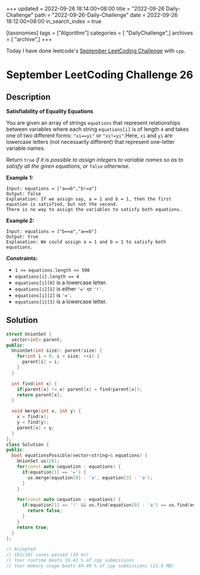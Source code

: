+++
updated = 2022-09-26 18:14:00+08:00
title = "2022-09-26 Daily-Challenge"
path = "2022-09-26-Daily-Challenge"
date = 2022-09-26 18:12:00+08:00
in_search_index = true

[taxonomies]
tags = ["Algorithm"]
categories = [ "DailyChallenge",]
archives = [ "archive",]
+++

Today I have done leetcode's [September LeetCoding Challenge](https://leetcode.com/problems/satisfiability-of-equality-equations/) with `cpp`.

<!-- more -->

# September LeetCoding Challenge 26

## Description

**Satisfiability of Equality Equations**

You are given an array of strings `equations` that represent relationships between variables where each string `equations[i]` is of length `4` and takes one of two different forms: `"xi==yi"` or `"xi!=yi"`.Here, `xi` and `yi` are lowercase letters (not necessarily different) that represent one-letter variable names.

Return `true` *if it is possible to assign integers to variable names so as to satisfy all the given equations, or* `false` *otherwise*.

 

**Example 1:**

```
Input: equations = ["a==b","b!=a"]
Output: false
Explanation: If we assign say, a = 1 and b = 1, then the first equation is satisfied, but not the second.
There is no way to assign the variables to satisfy both equations.
```

**Example 2:**

```
Input: equations = ["b==a","a==b"]
Output: true
Explanation: We could assign a = 1 and b = 1 to satisfy both equations.
```

 

**Constraints:**

- `1 <= equations.length <= 500`
- `equations[i].length == 4`
- `equations[i][0]` is a lowercase letter.
- `equations[i][1]` is either `'='` or `'!'`.
- `equations[i][2]` is `'='`.
- `equations[i][3]` is a lowercase letter.

## Solution

``` cpp
struct UnionSet {
  vector<int> parent;
public:
  UnionSet(int size): parent(size) {
    for(int i = 0; i < size; ++i) {
      parent[i] = i;
    }
  }

  int find(int x) {
    if(parent[x] != x) parent[x] = find(parent[x]);
    return parent[x];
  }

  void merge(int x, int y) {
    x = find(x);
    y = find(y);
    parent[x] = y;
  }
};
class Solution {
public:
  bool equationsPossible(vector<string>& equations) {
    UnionSet us(26);
    for(const auto &equation : equations) {
      if(equation[1] == '=') {
        us.merge(equation[0] - 'a', equation[3] - 'a');
      }
    }

    for(const auto &equation : equations) {
      if(equation[1] == '!' && us.find(equation[0] - 'a') == us.find(equation[3] - 'a')) {
        return false;
      }
    }
    return true;
  }
};

// Accepted
// 181/181 cases passed (19 ms)
// Your runtime beats 16.42 % of cpp submissions
// Your memory usage beats 44.49 % of cpp submissions (11.4 MB)
```
